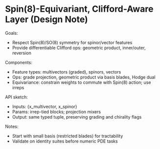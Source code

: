 # Spin(8)-Equivariant, Clifford-Aware Layer (Design Note)

Goals:
- Respect Spin(8)/SO(8) symmetry for spinor/vector features
- Provide differentiable Clifford ops: geometric product, inner/outer, reversion

Components:
- Feature types: multivectors (graded), spinors, vectors
- Ops: grade projection, geometric product via basis blades, Hodge dual
- Equivariance: constrain weights to commute with Spin(8) action; use irreps

API sketch:
- Inputs: {x_multivector, x_spinor}
- Params: irrep-tied blocks; projection mixers
- Output: same typed tuple, preserving grading and chirality flags

Notes:
- Start with small basis (restricted blades) for tractability
- Validate on identity suites before numeric PDE tasks
